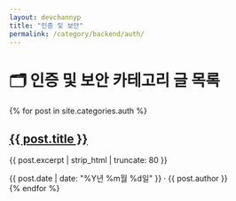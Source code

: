```yaml
---
layout: devchannyp
title: "인증 및 보안"
permalink: /category/backend/auth/
---
```


<h1>🗂️ 인증 및 보안 카테고리 글 목록</h1>

<main class="main-grid">
  <section class="articles">
    {% for post in site.categories.auth %}
      <div class="card post-card" data-category="{{ post.categories | join: ' ' }}">
        <div class="card-thumbnail" style="background-image: url('{{ post.thumbnail | default: '/assets/img/default.png' }}')"></div>
        <div class="card-content">
          <h2><a href="{{ post.url }}">{{ post.title }}</a></h2>
          <p>{{ post.excerpt | strip_html | truncate: 80 }}</p>
          <div class="card-meta">{{ post.date | date: "%Y년 %m월 %d일" }} · {{ post.author }}</div>
        </div>
      </div>
    {% endfor %}
  </section>
</main>
